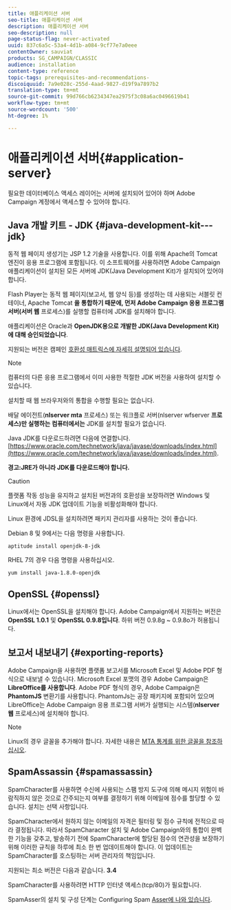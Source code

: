 ```yaml
---
title: 애플리케이션 서버
seo-title: 애플리케이션 서버
description: 애플리케이션 서버
seo-description: null
page-status-flag: never-activated
uuid: 837c6a5c-53a4-4d1b-a084-9cf77e7a0eee
contentOwner: sauviat
products: SG_CAMPAIGN/CLASSIC
audience: installation
content-type: reference
topic-tags: prerequisites-and-recommendations-
discoiquuid: 7a9e028c-255d-4aad-9827-d19f9a7897b2
translation-type: tm+mt
source-git-commit: 99d766cb6234347ea2975f3c08a6ac0496619b41
workflow-type: tm+mt
source-wordcount: '500'
ht-degree: 1%

---
```



# 애플리케이션 서버{#application-server}

필요한 데이터베이스 액세스 레이어는 서버에 설치되어 있어야 하며 Adobe Campaign 계정에서 액세스할 수 있어야 합니다.

## Java 개발 키트 - JDK {#java-development-kit---jdk}

동적 웹 페이지 생성기는 JSP 1.2 기술을 사용합니다. 이를 위해 Apache의 Tomcat 엔진이 응용 프로그램에 포함됩니다. 이 소프트웨어를 사용하려면 Adobe Campaign 애플리케이션이 설치된 모든 서버에 JDK(Java Development Kit)가 설치되어 있어야 합니다.

Flash Player는 동적 웹 페이지(보고서, 웹 양식 등)를 생성하는 데 사용되는 서블릿 컨테이너, Apache Tomcat **을 통합하기 때문에, 먼저 Adobe Campaign 응용 프로그램 서버(서버 웹** 프로세스)를 실행할 컴퓨터에 JDK를 설치해야 합니다.

애플리케이션은 Oracle과 **OpenJDK용으로 개발한 JDK(Java Development Kit)에 대해 승인되었습니다**.

지원되는 버전은 캠페인 [호환성 매트릭스에 자세히 설명되어 있습니다](../../rn/using/compatibility-matrix.md).

>[!NOTE]
>
>컴퓨터의 다른 응용 프로그램에서 이미 사용한 적절한 JDK 버전을 사용하여 설치할 수 있습니다.
>  
>설치할 때 웹 브라우저와의 통합을 수행할 필요는 없습니다.
>
>배달 에이전트(**nlserver mta** 프로세스) 또는 워크플로 서버(nlserver wfserver **프로세스)만 실행하는 컴퓨터에서는** JDK를 설치할 필요가 없습니다.

Java JDK를 다운로드하려면 다음에 연결합니다. [https://www.oracle.com/technetwork/java/javase/downloads/index.html](https://www.oracle.com/technetwork/java/javase/downloads/index.html).

**경고:JRE가 아니라 JDK를 다운로드해야 합니다.**

>[!CAUTION]
>
>플랫폼 작동 성능을 유지하고 설치된 버전과의 호환성을 보장하려면 Windows 및 Linux에서 자동 JDK 업데이트 기능을 비활성화해야 합니다.

Linux 환경에 JDSL을 설치하려면 패키지 관리자를 사용하는 것이 좋습니다.

Debian 8 및 9에서는 다음 명령을 사용합니다.

```
aptitude install openjdk-8-jdk
```

RHEL 7의 경우 다음 명령을 사용하십시오.

```
yum install java-1.8.0-openjdk
```

## OpenSSL {#openssl}

Linux에서는 OpenSSL을 설치해야 합니다. Adobe Campaign에서 지원하는 버전은 **OpenSSL 1.0.1** 및 **OpenSSL 0.9.8입니다**. 하위 버전 0.9.8g ~ 0.9.8o가 허용됩니다.

## 보고서 내보내기 {#exporting-reports}

Adobe Campaign을 사용하면 플랫폼 보고서를 Microsoft Excel 및 Adobe PDF 형식으로 내보낼 수 있습니다. Microsoft Excel 포맷의 경우 Adobe Campaign은 **LibreOffice를 사용합니다**. Adobe PDF 형식의 경우, Adobe Campaign은 **PhantomJS** 변환기를 사용합니다. PhantomJs는 공장 패키지에 포함되어 있으며 LibreOffice는 Adobe Campaign 응용 프로그램 서버가 실행되는 시스템(**nlserver 웹** 프로세스)에 설치해야 합니다.

>[!NOTE]
>
>Linux의 경우 글꼴을 추가해야 합니다. 자세한 내용은 [MTA 통계를 위한 글꼴을 참조하십시오](../../installation/using/prerequisites-of-campaign-installation-in-linux.md#fonts-for-mta-statistics).

## SpamAssassin {#spamassassin}

SpamCharacter를 사용하면 수신에 사용되는 스팸 방지 도구에 의해 메시지 위험이 바람직하지 않은 것으로 간주되는지 여부를 결정하기 위해 이메일에 점수를 할당할 수 있습니다. 설치는 선택 사항입니다.

SpamCharacter에서 원하지 않는 이메일의 자격은 필터링 및 점수 규칙에 전적으로 따라 결정됩니다. 따라서 SpamCharacter 설치 및 Adobe Campaign와의 통합이 완벽한 기능을 갖추고, 발송하기 전에 SpamCharacter에 할당된 점수의 연관성을 보장하기 위해 이러한 규칙을 하루에 최소 한 번 업데이트해야 합니다. 이 업데이트는 SpamCharacter를 호스팅하는 서버 관리자의 책임입니다.

지원되는 최소 버전은 다음과 같습니다. **3.4**

SpamCharacter를 사용하려면 HTTP 인터넷 액세스(tcp/80)가 필요합니다.

SpamAsser의 설치 및 구성 단계는 Configuring Spam [Asser에 나와 있습니다](../../installation/using/configuring-spamassassin.md).
